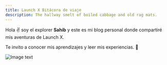 ```yaml
---
title: Launch X Bitácora de viaje
description: The hallway smelt of boiled cabbage and old rag mats.
---
```


Hola ✌️  soy el explorer **Sahib** y este es mi blog personal donde compartiré mis aventuras de Launch X.

Te invito a conocer mis aprendizajes y leer mis experiencias. 🚀

![Image text](/images/me.jpg)

